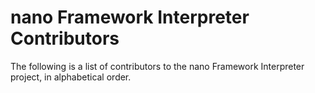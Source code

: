 nano Framework Interpreter Contributors
=======================================

The following is a list of contributors to the nano Framework Interpreter
project, in alphabetical order.
